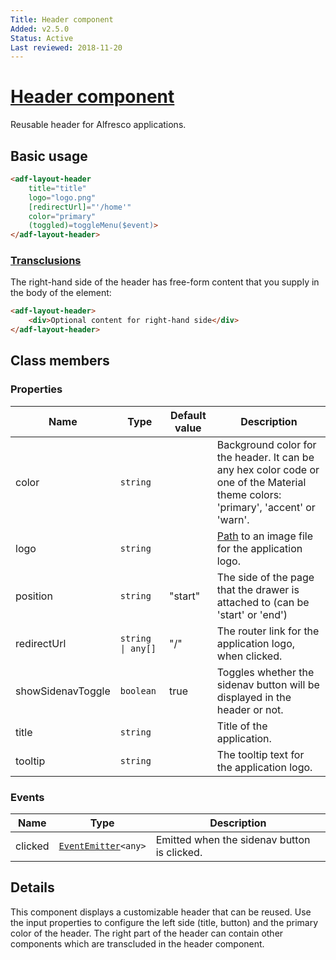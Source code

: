 ```yaml
---
Title: Header component
Added: v2.5.0
Status: Active
Last reviewed: 2018-11-20
---
```


# [Header component](../../../lib/core/layout/components/header/header.component.ts "Defined in header.component.ts")

Reusable header for Alfresco applications.

## Basic usage

```html
<adf-layout-header 
    title="title" 
    logo="logo.png" 
    [redirectUrl]="'/home'"
    color="primary"
    (toggled)=toggleMenu($event)>
</adf-layout-header>
```

### [Transclusions](../../user-guide/transclusion.md)

The right-hand side of the header has free-form content that you supply in the
body of the element:

```html
<adf-layout-header>
    <div>Optional content for right-hand side</div>
</adf-layout-header>
```

## Class members

### Properties

| Name | Type | Default value | Description |
| ---- | ---- | ------------- | ----------- |
| color | `string` |  | Background color for the header. It can be any hex color code or one of the Material theme colors: 'primary', 'accent' or 'warn'. |
| logo | `string` |  | [Path](../../../node_modules/@alfresco/js-api/src/api/gs-classification-rest-api/model/path.ts) to an image file for the application logo. |
| position | `string` | "start" | The side of the page that the drawer is attached to (can be 'start' or 'end') |
| redirectUrl | `string \| any[]` | "/" | The router link for the application logo, when clicked. |
| showSidenavToggle | `boolean` | true | Toggles whether the sidenav button will be displayed in the header or not. |
| title | `string` |  | Title of the application. |
| tooltip | `string` |  | The tooltip text for the application logo. |

### Events

| Name | Type | Description |
| ---- | ---- | ----------- |
| clicked | [`EventEmitter`](https://angular.io/api/core/EventEmitter)`<any>` | Emitted when the sidenav button is clicked. |

## Details

This component displays a customizable header that can be reused. Use the input properties to
configure the left side (title, button) and the primary color of the header. The right part of the
header can contain other components which are transcluded in the header component. 
